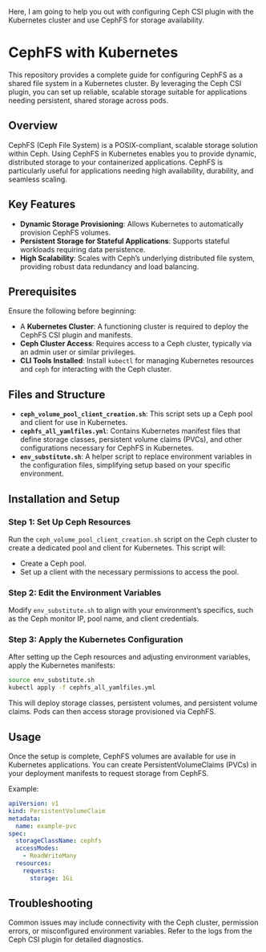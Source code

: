 Here, I am going to help you out with configuring Ceph CSI plugin with the Kubernetes cluster and use CephFS for storage availability. 

# CephFS with Kubernetes

This repository provides a complete guide for configuring CephFS as a shared file system in a Kubernetes cluster. By leveraging the Ceph CSI plugin, you can set up reliable, scalable storage suitable for applications needing persistent, shared storage across pods.

## Overview

CephFS (Ceph File System) is a POSIX-compliant, scalable storage solution within Ceph. Using CephFS in Kubernetes enables you to provide dynamic, distributed storage to your containerized applications. CephFS is particularly useful for applications needing high availability, durability, and seamless scaling.

## Key Features

- **Dynamic Storage Provisioning**: Allows Kubernetes to automatically provision CephFS volumes.
- **Persistent Storage for Stateful Applications**: Supports stateful workloads requiring data persistence.
- **High Scalability**: Scales with Ceph’s underlying distributed file system, providing robust data redundancy and load balancing.

## Prerequisites

Ensure the following before beginning:

- A **Kubernetes Cluster**: A functioning cluster is required to deploy the CephFS CSI plugin and manifests.
- **Ceph Cluster Access**: Requires access to a Ceph cluster, typically via an admin user or similar privileges.
- **CLI Tools Installed**: Install `kubectl` for managing Kubernetes resources and `ceph` for interacting with the Ceph cluster.

## Files and Structure

- **`ceph_volume_pool_client_creation.sh`**: This script sets up a Ceph pool and client for use in Kubernetes.
- **`cephfs_all_yamlfiles.yml`**: Contains Kubernetes manifest files that define storage classes, persistent volume claims (PVCs), and other configurations necessary for CephFS in Kubernetes.
- **`env_substitute.sh`**: A helper script to replace environment variables in the configuration files, simplifying setup based on your specific environment.

## Installation and Setup

### Step 1: Set Up Ceph Resources
Run the `ceph_volume_pool_client_creation.sh` script on the Ceph cluster to create a dedicated pool and client for Kubernetes. This script will:

- Create a Ceph pool.
- Set up a client with the necessary permissions to access the pool.

### Step 2: Edit the Environment Variables
Modify `env_substitute.sh` to align with your environment’s specifics, such as the Ceph monitor IP, pool name, and client credentials.

### Step 3: Apply the Kubernetes Configuration
After setting up the Ceph resources and adjusting environment variables, apply the Kubernetes manifests:

```bash
source env_substitute.sh
kubectl apply -f cephfs_all_yamlfiles.yml
```

This will deploy storage classes, persistent volumes, and persistent volume claims. Pods can then access storage provisioned via CephFS.

## Usage

Once the setup is complete, CephFS volumes are available for use in Kubernetes applications. You can create PersistentVolumeClaims (PVCs) in your deployment manifests to request storage from CephFS.

Example:

```yaml
apiVersion: v1
kind: PersistentVolumeClaim
metadata:
  name: example-pvc
spec:
  storageClassName: cephfs
  accessModes:
    - ReadWriteMany
  resources:
    requests:
      storage: 1Gi
```

## Troubleshooting

Common issues may include connectivity with the Ceph cluster, permission errors, or misconfigured environment variables. Refer to the logs from the Ceph CSI plugin for detailed diagnostics.

